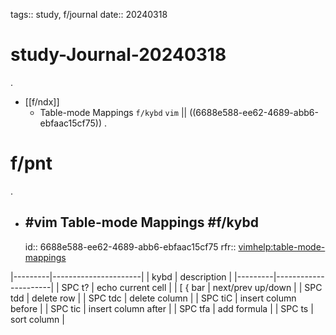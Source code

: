 tags:: study, f/journal
date:: 20240318

# study-Journal-20240318
.
- [[f/ndx]]
  - Table-mode Mappings `f/kybd` `vim` || ((6688e588-ee62-4689-abb6-ebfaac15cf75))
.
# f/pnt
.
- ## #vim Table-mode Mappings #f/kybd
  id:: 6688e588-ee62-4689-abb6-ebfaac15cf75
	rfr:: <vimhelp:table-mode-mappings>

|---------|----------------------|
| kybd    | description          |
|---------|----------------------|
| SPC t?  | echo current cell    |
| [ { bar | next/prev up/down    |
| SPC tdd | delete row           |
| SPC tdc | delete column        |
| SPC tiC | insert column before |
| SPC tic | insert column after  |
| SPC tfa | add formula          |
| SPC ts  | sort column          |


